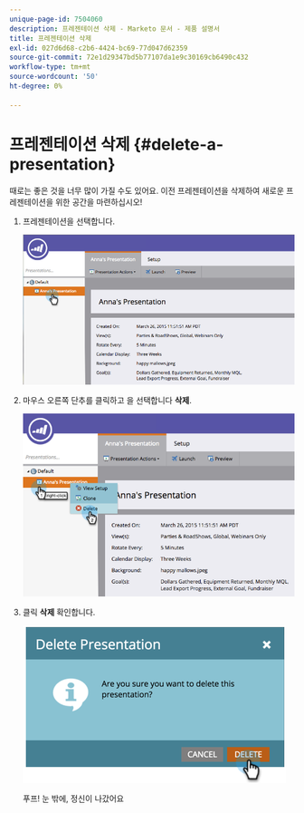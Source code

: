 ```yaml
---
unique-page-id: 7504060
description: 프레젠테이션 삭제 - Marketo 문서 - 제품 설명서
title: 프레젠테이션 삭제
exl-id: 027d6d68-c2b6-4424-bc69-77d047d62359
source-git-commit: 72e1d29347bd5b77107da1e9c30169cb6490c432
workflow-type: tm+mt
source-wordcount: '50'
ht-degree: 0%

---
```


# 프레젠테이션 삭제 {#delete-a-presentation}

때로는 좋은 것을 너무 많이 가질 수도 있어요. 이전 프레젠테이션을 삭제하여 새로운 프레젠테이션을 위한 공간을 마련하십시오!

1. 프레젠테이션을 선택합니다.

   ![](assets/image2015-3-26-12-3a26-3a41.png)

1. 마우스 오른쪽 단추를 클릭하고 을 선택합니다 **삭제**.

   ![](assets/image2015-3-26-12-3a26-3a51.png)

1. 클릭 **삭제** 확인합니다.

   ![](assets/image2015-3-20-16-3a21-3a10.png)

   푸프! 눈 밖에, 정신이 나갔어요
